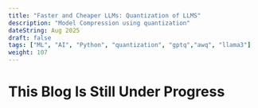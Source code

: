 ```yaml
---
title: "Faster and Cheaper LLMs: Quantization of LLMS"
description: "Model Compression using quantization"
dateString: Aug 2025
draft: false
tags: ["ML", "AI", "Python", "quantization", "gptq","awq", "llama3"]
weight: 107
---
```

# This Blog Is Still Under Progress